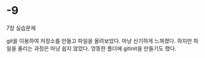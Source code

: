 # -9
7장 실습문제

git을 이용하여 저장소를 만들고 파일을 올려보았다. 마냥 신기하게 느껴졌다. 하지만 파일을 올리는 과정은 마냥 쉽지 않았다. 엉뚱한 폴더에 gitinit을 만들기도 했다.
